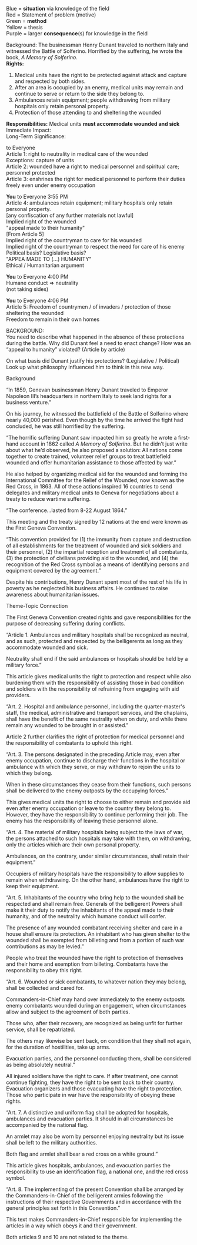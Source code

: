 Blue \= **situation** via knowledge of the field  
Red \= Statement of problem (motive)  
Green \= **method**  
Yellow \= thesis  
Purple \= larger **consequence**(s) for knowledge in the field

Background: The businessman Henry Dunant traveled to northern Italy and witnessed the Battle of Solferino. Horrified by the suffering, he wrote the book, _A Memory of Solferino_.  
**Rights:**

1. Medical units have the right to be protected against attack and capture and respected by both sides.
2. After an area is occupied by an enemy, medical units may remain and continue to serve or return to the side they belong to.
3. Ambulances retain equipment; people withdrawing from military hospitals only retain personal property.
4. Protection of those attending to and sheltering the wounded

**Responsibilities:** Medical units **must accommodate wounded and sick**  
Immediate Impact:  
Long-Term Significance:

to Everyone  
Article 1: right to neutrality in medical care of the wounded  
Exceptions: capture of units  
Article 2: wounded have a right to medical personnel and spiritual care; personnel protected  
Article 3: enshrines the right for medical personnel to perform their duties freely even under enemy occupation

**You** to Everyone 3:55 PM  
Article 4: ambulances retain equipment; military hospitals only retain personal property.  
\[any confiscation of any further materials not lawful\]  
Implied right of the wounded  
"appeal made to their humanity"  
\[From Article 5\]  
Implied right of the countryman to care for his wounded  
Implied right of the countryman to respect the need for care of his enemy  
Political basis? Legislative basis?  
"APPEA MADE TO (...) HUMANITY"  
Ethical / Humanitarian argument

**You** to Everyone 4:00 PM  
Humane conduct \=\> neutrality  
(not taking sides)

**You** to Everyone 4:06 PM  
Article 5: Freedom of countrymen / of invaders / protection of those sheltering the wounded  
Freedom to remain in their own homes

BACKGROUND:  
You need to describe what happened in the absence of these protections during the battle. Why did Dunant feel a need to enact change? How was an “appeal to humanity” violated? (Article by article)

On what basis did Dunant justify his protections? (Legislative / Political) Look up what philosophy influenced him to think in this new way.

Background

“In 1859, Genevan businessman Henry Dunant traveled to Emperor Napoleon III’s headquarters in northern Italy to seek land rights for a business venture.”

On his journey, he witnessed the battlefield of the Battle of Solferino where nearly 40,000 perished. Even though by the time he arrived the fight had concluded, he was still horrified by the suffering.

“The horrific suffering Dunant saw impacted him so greatly he wrote a first-hand account in 1862 called _A Memory of Solferino_. But he didn’t just write about what he’d observed, he also proposed a solution: All nations come together to create trained, volunteer relief groups to treat battlefield wounded and offer humanitarian assistance to those affected by war.”

He also helped by organizing medical aid for the wounded and forming the International Committee for the Relief of the Wounded, now known as the Red Cross, in 1863\. All of these actions inspired 16 countries to send delegates and military medical units to Geneva for negotiations about a treaty to reduce wartime suffering.

“The conference…lasted from 8-22 August 1864.”

This meeting and the treaty signed by 12 nations at the end were known as the First Geneva Convention.

“This convention provided for (1) the immunity from capture and destruction of all establishments for the treatment of wounded and sick soldiers and their personnel, (2) the impartial reception and treatment of all combatants, (3) the protection of civilians providing aid to the wounded, and (4) the recognition of the Red Cross symbol as a means of identifying persons and equipment covered by the agreement.”

Despite his contributions, Henry Dunant spent most of the rest of his life in poverty as he neglected his business affairs. He continued to raise awareness about humanitarian issues.

Theme-Topic Connection

The First Geneva Convention created rights and gave responsibilities for the purpose of decreasing suffering during conflicts.

“Article 1\. Ambulances and military hospitals shall be recognized as neutral, and as such, protected and respected by the belligerents as long as they accommodate wounded and sick.

Neutrality shall end if the said ambulances or hospitals should be held by a military force.”

This article gives medical units the right to protection and respect while also burdening them with the responsibility of assisting those in bad condition and soldiers with the responsibility of refraining from engaging with aid providers.

“Art. 2\. Hospital and ambulance personnel, including the quarter-master's staff, the medical, administrative and transport services, and the chaplains, shall have the benefit of the same neutrality when on duty, and while there remain any wounded to be brought in or assisted.”

Article 2 further clarifies the right of protection for medical personnel and the responsibility of combatants to uphold this right.

“Art. 3\. The persons designated in the preceding Article may, even after enemy occupation, continue to discharge their functions in the hospital or ambulance with which they serve, or may withdraw to rejoin the units to which they belong.

When in these circumstances they cease from their functions, such persons shall be delivered to the enemy outposts by the occupying forces.”

This gives medical units the right to choose to either remain and provide aid even after enemy occupation or leave to the country they belong to. However, they have the responsibility to continue performing their job. The enemy has the responsibility of leaving these personnel alone.

“Art. 4\. The material of military hospitals being subject to the laws of war, the persons attached to such hospitals may take with them, on withdrawing, only the articles which are their own personal property.

Ambulances, on the contrary, under similar circumstances, shall retain their equipment.”

Occupiers of military hospitals have the responsibility to allow supplies to remain when withdrawing. On the other hand, ambulances have the right to keep their equipment.

“Art. 5\. Inhabitants of the country who bring help to the wounded shall be respected and shall remain free. Generals of the belligerent Powers shall make it their duty to notify the inhabitants of the appeal made to their humanity, and of the neutrality which humane conduct will confer.

The presence of any wounded combatant receiving shelter and care in a house shall ensure its protection. An inhabitant who has given shelter to the wounded shall be exempted from billeting and from a portion of such war contributions as may be levied.”

People who treat the wounded have the right to protection of themselves and their home and exemption from billeting. Combatants have the responsibility to obey this right.

“Art. 6\. Wounded or sick combatants, to whatever nation they may belong, shall be collected and cared for.

Commanders-in-Chief may hand over immediately to the enemy outposts enemy combatants wounded during an engagement, when circumstances allow and subject to the agreement of both parties.

Those who, after their recovery, are recognized as being unfit for further service, shall be repatriated.

The others may likewise be sent back, on condition that they shall not again, for the duration of hostilities, take up arms.

Evacuation parties, and the personnel conducting them, shall be considered as being absolutely neutral.”

All injured soldiers have the right to care. If after treatment, one cannot continue fighting, they have the right to be sent back to their country. Evacuation organizers and those evacuating have the right to protection. Those who participate in war have the responsibility of obeying these rights.

“Art. 7\. A distinctive and uniform flag shall be adopted for hospitals, ambulances and evacuation parties. It should in all circumstances be accompanied by the national flag.

An armlet may also be worn by personnel enjoying neutrality but its issue shall be left to the military authorities.

Both flag and armlet shall bear a red cross on a white ground.”

This article gives hospitals, ambulances, and evacuation parties the responsibility to use an identification flag, a national one, and the red cross symbol.

“Art. 8\. The implementing of the present Convention shall be arranged by the Commanders-in-Chief of the belligerent armies following the instructions of their respective Governments and in accordance with the general principles set forth in this Convention.”

This text makes Commanders-in-Chief responsible for implementing the articles in a way which obeys it and their government.

Both articles 9 and 10 are not related to the theme.

